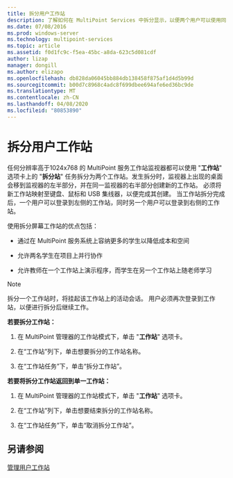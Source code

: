 ```yaml
---
title: 拆分用户工作站
description: 了解如何在 MultiPoint Services 中拆分显示，以便两个用户可以使用同一个工作站
ms.date: 07/08/2016
ms.prod: windows-server
ms.technology: multipoint-services
ms.topic: article
ms.assetid: f0d1fc9c-f5ea-45bc-a8da-623c5d081cdf
author: lizap
manager: dongill
ms.author: elizapo
ms.openlocfilehash: db828da06045bb884db138458f875af1d4d5b99d
ms.sourcegitcommit: b00d7c8968c4adc8f699dbee694afe6ed36bc9de
ms.translationtype: MT
ms.contentlocale: zh-CN
ms.lasthandoff: 04/08/2020
ms.locfileid: "80853890"
---
```

# <a name="split-a-user-station"></a>拆分用户工作站
任何分辨率高于1024x768 的 MultiPoint 服务工作站监视器都可以使用 "**工作站**" 选项卡上的 "**拆分站**" 任务拆分为两个工作站。发生拆分时，监视器上出现的桌面会移到监视器的左半部分，并在同一监视器的右半部分创建新的工作站。 必须将新工作站映射至键盘、鼠标和 USB 集线器，以便完成其创建。 当工作站拆分完成后，一个用户可以登录到左侧的工作站，同时另一个用户可以登录到右侧的工作站。  
  
使用拆分屏幕工作站的优点包括：  
  
-   通过在 MultiPoint 服务系统上容纳更多的学生以降低成本和空间  
  
-   允许两名学生在项目上并行协作  
  
-   允许教师在一个工作站上演示程序，而学生在另一个工作站上随老师学习  
   
> [!NOTE]  
> 拆分一个工作站时，将挂起该工作站上的活动会话。 用户必须再次登录到工作站，以便进行拆分后继续工作。  
  
**若要拆分工作站：**  
  
1.  在 MultiPoint 管理器的工作站模式下，单击 "**工作站**" 选项卡。  
  
2.  在“工作站”列下，单击想要拆分的工作站名称。  
  
3.  在“工作站任务”下，单击“拆分工作站”。  
  
**若要将拆分工作站返回到单一工作站：**  
  
1.  在 MultiPoint 管理器的工作站模式下，单击 "**工作站**" 选项卡。  
  
2.  在“工作站”列下，单击想要结束拆分的工作站名称。  
  
3.  在“工作站任务”下，单击“取消拆分工作站”。  
  
## <a name="see-also"></a>另请参阅  
[管理用户工作站](Manage-User-Stations.md)